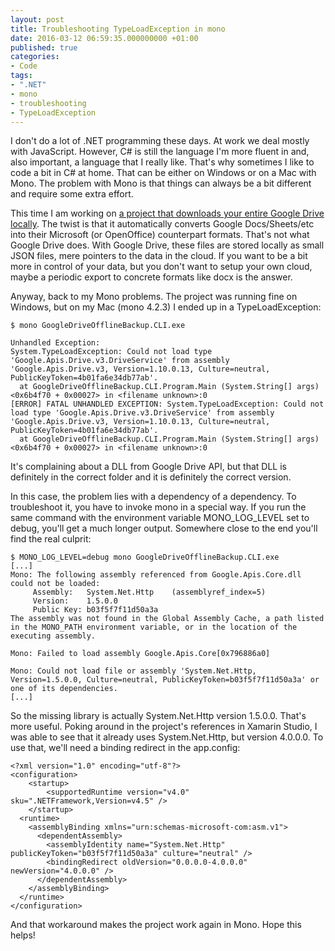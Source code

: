 ```yaml
---
layout: post
title: Troubleshooting TypeLoadException in mono
date: 2016-03-12 06:59:35.000000000 +01:00
published: true
categories:
- Code
tags:
- ".NET"
- mono
- troubleshooting
- TypeLoadException
---
```


I don't do a lot of .NET programming these days. At work we deal mostly with JavaScript. However, C# is still the language I'm more fluent in and, also important, a language that I really like. That's why sometimes I like to code a bit in C# at home. That can be either on Windows or on a Mac with Mono. The problem with Mono is that things can always be a bit different and require some extra effort.<!--more-->

This time I am working on <a href="https://github.com/ngeor/GoogleDriveOfflineBackup" target="_blank">a project that downloads your entire Google Drive locally</a>. The twist is that it automatically converts Google Docs/Sheets/etc into their Microsoft (or OpenOffice) counterpart formats. That's not what Google Drive does. With Google Drive, these files are stored locally as small JSON files, mere pointers to the data in the cloud. If you want to be a bit more in control of your data, but you don't want to setup your own cloud, maybe a periodic export to concrete formats like docx is the answer.

Anyway, back to my Mono problems. The project was running fine on Windows, but on my Mac (mono 4.2.3) I ended up in a TypeLoadException:

```
$ mono GoogleDriveOfflineBackup.CLI.exe

Unhandled Exception:
System.TypeLoadException: Could not load type 'Google.Apis.Drive.v3.DriveService' from assembly 'Google.Apis.Drive.v3, Version=1.10.0.13, Culture=neutral, PublicKeyToken=4b01fa6e34db77ab'.
  at GoogleDriveOfflineBackup.CLI.Program.Main (System.String[] args) <0x6b4f70 + 0x00027> in <filename unknown>:0
[ERROR] FATAL UNHANDLED EXCEPTION: System.TypeLoadException: Could not load type 'Google.Apis.Drive.v3.DriveService' from assembly 'Google.Apis.Drive.v3, Version=1.10.0.13, Culture=neutral, PublicKeyToken=4b01fa6e34db77ab'.
  at GoogleDriveOfflineBackup.CLI.Program.Main (System.String[] args) <0x6b4f70 + 0x00027> in <filename unknown>:0
```

It's complaining about a DLL from Google Drive API, but that DLL is definitely in the correct folder and it is definitely the correct version.

In this case, the problem lies with a dependency of a dependency. To troubleshoot it, you have to invoke mono in a special way. If you run the same command with the environment variable MONO_LOG_LEVEL set to debug, you'll get a much longer output. Somewhere close to the end you'll find the real culprit:

```
$ MONO_LOG_LEVEL=debug mono GoogleDriveOfflineBackup.CLI.exe
[...]
Mono: The following assembly referenced from Google.Apis.Core.dll could not be loaded:
     Assembly:   System.Net.Http    (assemblyref_index=5)
     Version:    1.5.0.0
     Public Key: b03f5f7f11d50a3a
The assembly was not found in the Global Assembly Cache, a path listed in the MONO_PATH environment variable, or in the location of the executing assembly.

Mono: Failed to load assembly Google.Apis.Core[0x796886a0]

Mono: Could not load file or assembly 'System.Net.Http, Version=1.5.0.0, Culture=neutral, PublicKeyToken=b03f5f7f11d50a3a' or one of its dependencies.
[...]
```

So the missing library is actually System.Net.Http version 1.5.0.0. That's more useful. Poking around in the project's references in Xamarin Studio, I was able to see that it already uses System.Net.Http, but version 4.0.0.0. To use that, we'll need a binding redirect in the app.config:

```
<?xml version="1.0" encoding="utf-8"?>
<configuration>
    <startup>
        <supportedRuntime version="v4.0" sku=".NETFramework,Version=v4.5" />
    </startup>
  <runtime>
    <assemblyBinding xmlns="urn:schemas-microsoft-com:asm.v1">
      <dependentAssembly>
        <assemblyIdentity name="System.Net.Http" publicKeyToken="b03f5f7f11d50a3a" culture="neutral" />
        <bindingRedirect oldVersion="0.0.0.0-4.0.0.0" newVersion="4.0.0.0" />
      </dependentAssembly>
    </assemblyBinding>
  </runtime>
</configuration>
```

And that workaround makes the project work again in Mono. Hope this helps!
